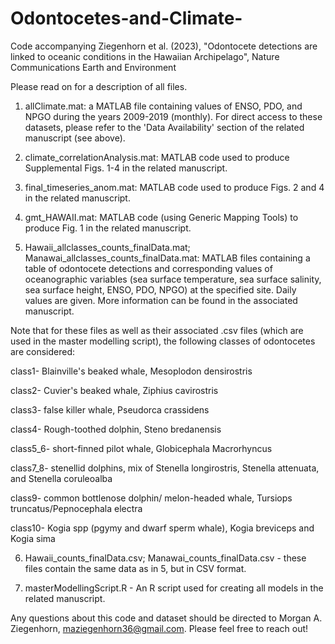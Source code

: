 # Odontocetes-and-Climate-
Code accompanying Ziegenhorn et al. (2023), "Odontocete detections are linked to oceanic conditions in the Hawaiian Archipelago", Nature Communications Earth and Environment

Please read on for a description of all files. 

1. allClimate.mat: a MATLAB file containing values of ENSO, PDO, and NPGO during the years 2009-2019 (monthly). For direct access to these datasets, please refer to the 'Data Availability' section of the related manuscript (see above).

2. climate_correlationAnalysis.mat: MATLAB code used to produce Supplemental Figs. 1-4 in the related manuscript.

3. final_timeseries_anom.mat: MATLAB code used to produce Figs. 2 and 4 in the related manuscript.

4. gmt_HAWAII.mat: MATLAB code (using Generic Mapping Tools) to produce Fig. 1 in the related manuscript.

5. Hawaii_allclasses_counts_finalData.mat; Manawai_allclasses_counts_finalData.mat: MATLAB files containing a table of odontocete detections and corresponding values of oceanographic variables (sea surface temperature, sea surface salinity, sea surface height, ENSO, PDO, NPGO) at the specified site. Daily values are given. More information can be found in the associated manuscript.

Note that for these files as well as their associated .csv files (which are used in the master modelling script), the following classes of odontocetes are considered: 

class1- Blainville's beaked whale, Mesoplodon densirostris

class2- Cuvier's beaked whale, Ziphius cavirostris

class3- false killer whale, Pseudorca crassidens

class4- Rough-toothed dolphin, Steno bredanensis

class5_6- short-finned pilot whale, Globicephala Macrorhyncus

class7_8- stenellid dolphins, mix of Stenella longirostris, Stenella attenuata, and Stenella coruleoalba

class9- common bottlenose dolphin/ melon-headed whale, Tursiops truncatus/Pepnocephala electra

class10- Kogia spp (pgymy and dwarf sperm whale), Kogia breviceps and Kogia sima


6. Hawaii_counts_finalData.csv; Manawai_counts_finalData.csv - these files contain the same data as in 5, but in CSV format.

7. masterModellingScript.R - An R script used for creating all models in the related manuscript.



Any questions about this code and dataset should be directed to Morgan A. Ziegenhorn, maziegenhorn36@gmail.com. Please feel free to reach out!






